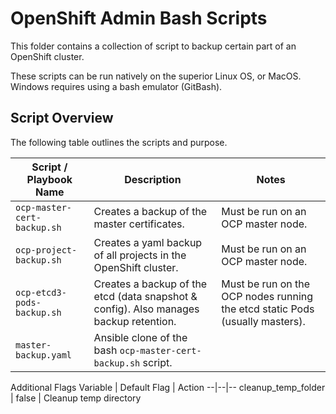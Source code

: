 # OpenShift Admin Bash Scripts

This folder contains a collection of script to backup certain part of an OpenShift cluster.

These scripts can be run natively on the superior Linux OS, or MacOS.  Windows requires using a bash emulator (GitBash).

## Script Overview

The following table outlines the scripts and purpose.

Script / Playbook Name | Description | Notes
--- | --- | ---
`ocp-master-cert-backup.sh` | Creates a backup of the master certificates. | Must be run on an OCP master node.
`ocp-project-backup.sh` | Creates a yaml backup of all projects in the OpenShift cluster. | Must be run on an OCP master node.
`ocp-etcd3-pods-backup.sh` | Creates a backup of the etcd (data snapshot & config). Also manages backup retention. | Must be run on the OCP nodes running the etcd static Pods (usually masters).
`master-backup.yaml` | Ansible clone of the bash `ocp-master-cert-backup.sh` script.

Additional Flags
Variable  | Default Flag | Action
--|--|--
cleanup_temp_folder  |  false | Cleanup temp directory
